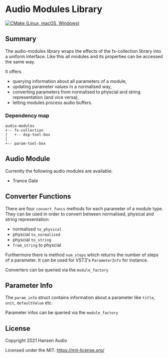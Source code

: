 # Audio Modules Library

[![CMake (Linux, macOS, Windows)](https://github.com/hansen-audio/audio-modules/actions/workflows/cmake.yml/badge.svg)](https://github.com/hansen-audio/audio-modules/actions/workflows/cmake.yml)

## Summary

The audio-modules library wraps the effects of the fx-collection library into a uniform interface. Like this all modules and its properties can be accessed the same way.

It offers
* querying information about all parameters of a module,
* updating parameter values in a normalised way,
* converting parameters from normalised to physcial and string representation (and vice versa),
* letting modules process audio buffers. 

### Dependency map

```
audio-modules
+-- fx-collection
|   +-- dsp-tool-box
|
+-- param-tool-box
```

## Audio Module

Currently the following audio modules are available:

* Trance Gate

## Converter Functions

There are four ```convert_funcs``` methods for each parameter of a module type. They can be used in order to convert between normalised, physical and string representation:

* normalised ```to_physical```
* physcial ```to_normalised```
* physcial ```to_string```
* ```from_string``` to physcial

Furthermore there is method ```num_steps``` which returns the number of steps of a parameter. It can be used for VST3's ```ParameterInfo``` for instance.

Converters can be queried via the ```module_factory```

## Parameter Info

The ```param_info``` struct contains information about a parameter like ```title```, ```unit```, ```defaultValue``` etc.

Parameter infos can be queried via the ```module_factory```

## License

Copyright 2021 Hansen Audio

Licensed under the MIT: https://mit-license.org/
